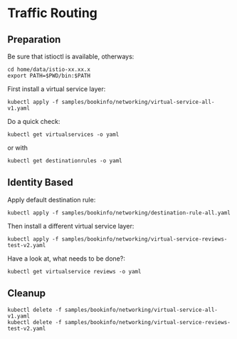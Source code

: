 # Traffic Routing

## Preparation

Be sure that istioctl is available, otherways:

```
cd home/data/istio-xx.xx.x
export PATH=$PWD/bin:$PATH
```

First install a virtual service layer:

```kubectl apply -f samples/bookinfo/networking/virtual-service-all-v1.yaml```

Do a quick check:

```kubectl get virtualservices -o yaml```

or with

```kubectl get destinationrules -o yaml```


## Identity Based

Apply default destination rule:

```kubectl apply -f samples/bookinfo/networking/destination-rule-all.yaml```

Then install a different virtual service layer:

```kubectl apply -f samples/bookinfo/networking/virtual-service-reviews-test-v2.yaml```

Have a look at, what needs to be done?:

```kubectl get virtualservice reviews -o yaml```

## Cleanup

```
kubectl delete -f samples/bookinfo/networking/virtual-service-all-v1.yaml
kubectl delete -f samples/bookinfo/networking/virtual-service-reviews-test-v2.yaml
```
